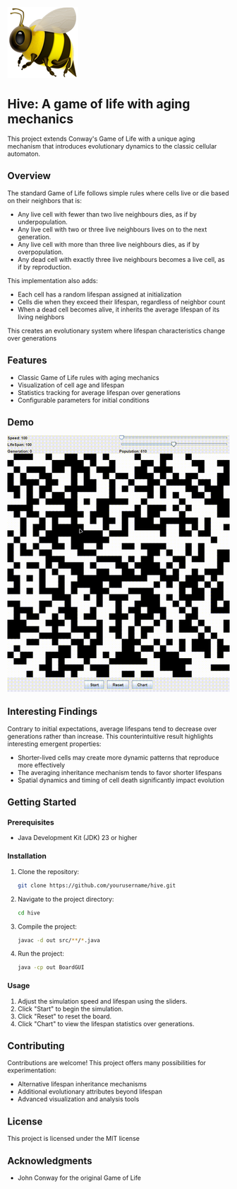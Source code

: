 ![bee icon](/static/bee-icon.png)

# Hive: A game of life with aging mechanics

This project extends Conway's Game of Life with a unique aging mechanism that introduces evolutionary dynamics to the classic cellular automaton.

## Overview

The standard Game of Life follows simple rules where cells live or die based on their neighbors that is:

- Any live cell with fewer than two live neighbours dies, as if by underpopulation.
- Any live cell with two or three live neighbours lives on to the next generation.
- Any live cell with more than three live neighbours dies, as if by overpopulation.
- Any dead cell with exactly three live neighbours becomes a live cell, as if by reproduction.

This implementation also adds:

- Each cell has a random lifespan assigned at initialization
- Cells die when they exceed their lifespan, regardless of neighbor count
- When a dead cell becomes alive, it inherits the average lifespan of its living neighbors

This creates an evolutionary system where lifespan characteristics change over generations

## Features

- Classic Game of Life rules with aging mechanics
- Visualization of cell age and lifespan
- Statistics tracking for average lifespan over generations
- Configurable parameters for initial conditions

## Demo
![demo video](/static/demo-gif.gif)

## Interesting Findings

Contrary to initial expectations, average lifespans tend to decrease over generations rather than increase. This counterintuitive result highlights interesting emergent properties:

- Shorter-lived cells may create more dynamic patterns that reproduce more effectively
- The averaging inheritance mechanism tends to favor shorter lifespans
- Spatial dynamics and timing of cell death significantly impact evolution

## Getting Started

### Prerequisites
- Java Development Kit (JDK) 23 or higher

### Installation
1. Clone the repository:
   ```sh
   git clone https://github.com/yourusername/hive.git
   ```
2. Navigate to the project directory:
   ```sh
   cd hive
   ```
3. Compile the project:
   ```sh
   javac -d out src/**/*.java
   ```
4. Run the project:
   ```sh
   java -cp out BoardGUI
   ```

### Usage
1. Adjust the simulation speed and lifespan using the sliders.
2. Click "Start" to begin the simulation.
3. Click "Reset" to reset the board.
4. Click "Chart" to view the lifespan statistics over generations.

## Contributing

Contributions are welcome! This project offers many possibilities for experimentation:
- Alternative lifespan inheritance mechanisms
- Additional evolutionary attributes beyond lifespan
- Advanced visualization and analysis tools

## License

This project is licensed under the MIT license

## Acknowledgments

- John Conway for the original Game of Life